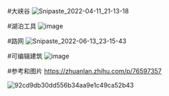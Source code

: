 #大峡谷
![Snipaste_2022-04-11_21-13-18](https://user-images.githubusercontent.com/77492179/180117253-2487f934-4764-4434-91cf-3114ff60a1a7.jpg)

#湖泊工具
![image](https://user-images.githubusercontent.com/77492179/180118536-9ab14d00-f46d-4f2f-a2ea-97b0c284d3f4.png)

#路网
![Snipaste_2022-06-13_23-15-43](https://user-images.githubusercontent.com/77492179/173389737-c9a5b4c1-ee9c-4782-84c0-2beeb0cc0571.jpg)

#可编辑建筑
![image](https://user-images.githubusercontent.com/77492179/180116994-3197d45f-4aac-4afd-9926-ac4da7e27460.png)

#参考和图片
https://zhuanlan.zhihu.com/p/76597357

![92cd9db30dd556b34aa9e1c49ca52b43](https://user-images.githubusercontent.com/77492179/180117360-ce5c75bb-a178-41db-9627-131146e95b4e.jpeg)
